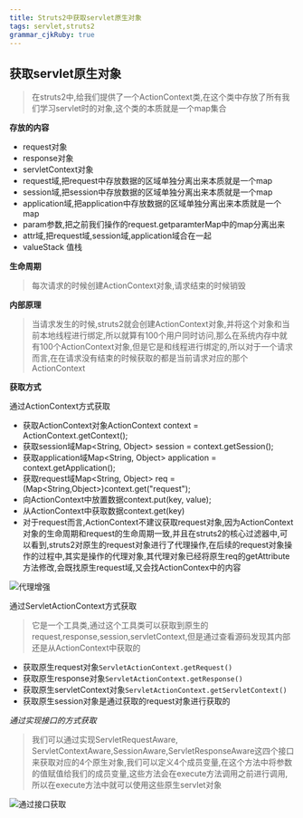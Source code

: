 ```yaml
---
title: Struts2中获取servlet原生对象
tags: servlet,struts2
grammar_cjkRuby: true
---
```

## 获取servlet原生对象

> 在struts2中,给我们提供了一个ActionContext类,在这个类中存放了所有我们学习servlet时的对象,这个类的本质就是一个map集合

**存放的内容**
- request对象
- response对象
- servletContext对象
- request域,把request中存放数据的区域单独分离出来本质就是一个map
- session域,把session中存放数据的区域单独分离出来本质就是一个map
- application域,把application中存放数据的区域单独分离出来本质就是一个map
- param参数,把之前我们操作的request.getparamterMap中的map分离出来
- attr域,把request域,session域,application域合在一起
- valueStack 值栈

**生命周期**

> 每次请求的时候创建ActionContext对象,请求结束的时候销毁

**内部原理**

> 当请求发生的时候,struts2就会创建ActionContext对象,并将这个对象和当前本地线程进行绑定,所以就算有100个用户同时访问,那么在系统内存中就有100个ActionContext对象,但是它是和线程进行绑定的,所以对于一个请求而言,在在请求没有结束的时候获取的都是当前请求对应的那个ActionContext

**获取方式**

通过ActionContext方式获取

- 获取ActionContext对象ActionContext context = ActionContext.getContext();
- 获取session域Map<String, Object> session = context.getSession();
- 获取application域Map<String, Object> application = context.getApplication();
- 获取request域Map<String, Object> req = (Map<String,Object>)context.get("request");
- 向ActionContext中放置数据context.put(key, value);
- 从ActionContext中获取数据context.get(key)
- 对于request而言,ActionContext不建议获取request对象,因为ActionContext对象的生命周期和request的生命周期一致,并且在struts2的核心过滤器中,可以看到,struts2对原生的request对象进行了代理操作,在后续的request对象操作的过程中,其实是操作的代理对象,其代理对象已经将原生req的getAttribute方法修改,会既找原生request域,又会找ActionContex中的内容

![代理增强][1]

通过ServletActionContext方式获取

> 它是一个工具类,通过这个工具类可以获取到原生的request,response,session,servletContext,但是通过查看源码发现其内部还是从ActionContext中获取的

- 获取原生request对象`ServletActionContext.getRequest()`
- 获取原生response对象`ServletActionContext.getResponse()`
- 获取原生servletContext对象`ServletActionContext.getServletContext()`
- 获取原生session对象是通过获取的request对象进行获取的


*通过实现接口的方式获取*

> 我们可以通过实现ServletRequestAware, ServletContextAware,SessionAware,ServletResponseAware这四个接口来获取对应的4个原生对象,我们可以定义4个成员变量,在这个方法中将参数的值赋值给我们的成员变量,这些方法会在execute方法调用之前进行调用,所以在execute方法中就可以使用这些原生servlet对象

![通过接口获取][2]


  [1]: https://www.github.com/StepForwards/my-notes/raw/images/Struts2%E4%B8%AD%E8%8E%B7%E5%8F%96servlet%E5%8E%9F%E7%94%9F%E5%AF%B9%E8%B1%A1/images/1504791967191.jpg
  [2]: https://www.github.com/StepForwards/my-notes/raw/images/Struts2%E4%B8%AD%E8%8E%B7%E5%8F%96servlet%E5%8E%9F%E7%94%9F%E5%AF%B9%E8%B1%A1/images/1504792609661.jpg